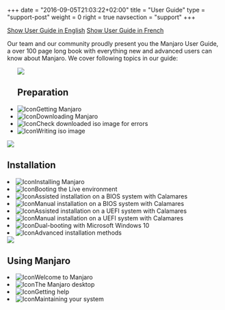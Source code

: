 +++
date = "2016-09-05T21:03:22+02:00"
title = "User Guide"
type = "support-post"
weight = 0
right = true
navsection = "support"
+++

<p class="text-center">
  <a href="/support/user-guide-en" class="btn btn-success btn-xl" >Show User Guide in English</a>
  <a href="/support/user-guide-fr" class="btn btn-success btn-xl" >Show User Guide in French</a>
<p>
<div class="row">
  <p class="col-md-10 offset-md-1 offset-xl-2 col-xl-8">Our team and our community proudly present you the Manjaro User Guide, a over 100 page long book with everything new and advanced users can know about Manjaro. We cover following topics in our guide:
  </p>
</div>
<div class="row">
  <ul class="col-md-6 col-xl-4 list-group">
    <img class="xl-icon ml-auto mr-auto" src="/img/actions/download.svg">
    <h2>Preparation</h2>
    <li class="list-group-item"><img src="/img/actions/information.svg" alt="Icon" class="sm-icon"/>Getting Manjaro</li>
    <li class="list-group-item"><img src="/img/actions/information.svg" alt="Icon" class="sm-icon"/>Downloading Manjaro</li>
    <li class="list-group-item"><img src="/img/actions/information.svg" alt="Icon" class="sm-icon"/>Check downloaded iso image for errors</li>
    <li class="list-group-item"><img src="/img/actions/information.svg" alt="Icon" class="sm-icon"/>Writing iso image</li> 
 </ul>
<div class="col-md-6 col-xl-4 list-group">
    <img class="xl-icon ml-auto mr-auto" src="/img/actions/install.svg">
    <h2>Installation</h2>
   <li class="list-group-item"><img src="/img/actions/information.svg" alt="Icon" class="sm-icon"/>Installing Manjaro</li>
   <li class="list-group-item"><img src="/img/actions/information.svg" alt="Icon" class="sm-icon"/>Booting the Live environment</li>
   <li class="list-group-item"><img src="/img/actions/information.svg" alt="Icon" class="sm-icon"/>Assisted installation on a BIOS system with Calamares</li>
   <li class="list-group-item"><img src="/img/actions/information.svg" alt="Icon" class="sm-icon"/>Manual installation on a BIOS system with Calamares</li>
   <li class="list-group-item"><img src="/img/actions/information.svg" alt="Icon" class="sm-icon"/>Assisted installation on a UEFI system with Calamares</li>
   <li class="list-group-item"><img src="/img/actions/information.svg" alt="Icon" class="sm-icon"/>Manual installation on a UEFI system with Calamares</li>
   <li class="list-group-item"><img src="/img/actions/information.svg" alt="Icon" class="sm-icon"/>Dual-booting with Microsoft Windows 10</li>
   <li class="list-group-item"><img src="/img/actions/information.svg" alt="Icon" class="sm-icon"/>Advanced installation methods</li>
</div>
<div class="col-md-6 col-xl-4 list-group">
    <img class="xl-icon ml-auto mr-auto" src="/img/try/install.svg">
    <h2>Using Manjaro</h2>
   <li class="list-group-item"><img src="/img/actions/information.svg" alt="Icon" class="sm-icon"/>Welcome to Manjaro</li>
   <li class="list-group-item"><img src="/img/actions/information.svg" alt="Icon" class="sm-icon"/>The Manjaro desktop</li>
   <li class="list-group-item"><img src="/img/actions/information.svg" alt="Icon" class="sm-icon"/>Getting help</li>
   <li class="list-group-item"><img src="/img/actions/information.svg" alt="Icon" class="sm-icon"/>Maintaining your system</li>
</div>
</div>
